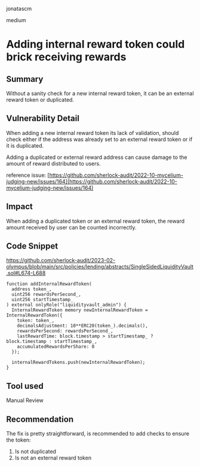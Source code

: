 jonatascm

medium

# Adding internal reward token could brick receiving rewards

## Summary

Without a sanity check for a new internal reward token, it can be an external reward token or duplicated.

## Vulnerability Detail

When adding a new internal reward token its lack of validation, should check either if the address was already set to an external reward token or if it is duplicated.

Adding a duplicated or external reward address can cause damage to the amount of reward distributed to users.

reference issue: [https://github.com/sherlock-audit/2022-10-mycelium-judging-new/issues/164](https://github.com/sherlock-audit/2022-10-mycelium-judging-new/issues/164)

## Impact

When adding a duplicated token or an external reward token, the reward amount received by user can be counted incorrectly.

## Code Snippet

https://github.com/sherlock-audit/2023-02-olympus/blob/main/src/policies/lending/abstracts/SingleSidedLiquidityVault.sol#L674-L688

```solidity
function addInternalRewardToken(
  address token_,
  uint256 rewardsPerSecond_,
  uint256 startTimestamp_
) external onlyRole("liquidityvault_admin") {
  InternalRewardToken memory newInternalRewardToken = InternalRewardToken({
    token: token_,
    decimalsAdjustment: 10**ERC20(token_).decimals(),
    rewardsPerSecond: rewardsPerSecond_,
    lastRewardTime: block.timestamp > startTimestamp_ ? block.timestamp : startTimestamp_,
    accumulatedRewardsPerShare: 0
  });

  internalRewardTokens.push(newInternalRewardToken);
}
```

## Tool used

Manual Review

## Recommendation

The fix is pretty straightforward, is recommended to  add checks to ensure the token:

1. Is not duplicated
2. Is not an external reward token